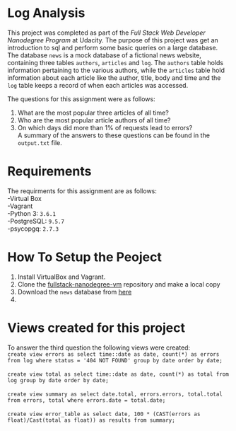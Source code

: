 # Log Analysis
This project was completed as part of the _Full Stack Web Developer Nanodegree Program_ at Udacity. The purpose of this project was get an introduction to sql and perform some basic queries on a large database. The database `news` is a mock database of a fictional news website, containing three tables `authors`, `articles` and `log`. The `authors` table holds information pertaining to the various authors, while the `articles` table hold information about each article like the author, title, body and time and the `log` table keeps a record of when each articles was accessed.

The questions for this assignment were as follows:
1. What are the most popular three articles of all time? 
2. Who are the most popular article authors of all time?
3. On which days did more than 1% of requests lead to errors? <br />
A summary of the answers to these questions can be found in the `output.txt` file. 

# Requirements
The requirments for this assignment are as follows:  
-Virtual Box  
-Vagrant  
-Python 3: `3.6.1`  
-PostgreSQL: `9.5.7`  
-psycopgq: `2.7.3`  

# How To Setup the Peoject
1. Install VirtualBox and Vagrant.
2. Clone the [fullstack-nanodegree-vm](https://github.com/udacity/fullstack-nanodegree-vm) repository and make a local copy
3. Download the `news` database from [here](newsdata.zip) 
4. 



# Views created for this project
To answer the third question the following views were created: <br />
`create view errors as select time::date as date, count(*) as errors from log where status = '404 NOT FOUND' group by date order by date;
` <br /> <br />
`create view total as select time::date as date, count(*) as total from log group by date order by date;
` <br /> <br />
`create view summary as select date.total, errors.errors, total.total from errors, total where errors.date = total.date;
` <br /> <br />
`create view error_table as select date, 100 * (CAST(errors as float)/Cast(total as float)) as results from summary;
` <br />

